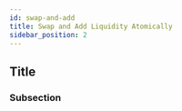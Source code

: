 ```yaml
---
id: swap-and-add
title: Swap and Add Liquidity Atomically
sidebar_position: 2
---
```


## Title

### Subsection